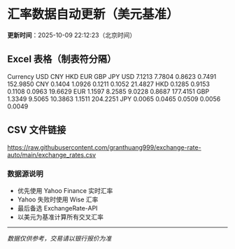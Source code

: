 # 汇率数据自动更新（美元基准）

**更新时间**：2025-10-09 22:12:23（北京时间）

## Excel 表格（制表符分隔）

Currency	USD	CNY	HKD	EUR	GBP	JPY
USD		7.1213	7.7804	0.8623	0.7491	152.9850
CNY	0.1404		1.0926	0.1211	0.1052	21.4827
HKD	0.1285	0.9153		0.1108	0.0963	19.6629
EUR	1.1597	8.2585	9.0228		0.8687	177.4151
GBP	1.3349	9.5065	10.3863	1.1511		204.2251
JPY	0.0065	0.0465	0.0509	0.0056	0.0049	

## CSV 文件链接

https://raw.githubusercontent.com/granthuang999/exchange-rate-auto/main/exchange_rates.csv

### 数据源说明
- 优先使用 Yahoo Finance 实时汇率
- Yahoo 失败时使用 Wise 汇率
- 最后备选 ExchangeRate-API
- 以美元为基准计算所有交叉汇率

---
*数据仅供参考，交易请以银行报价为准*